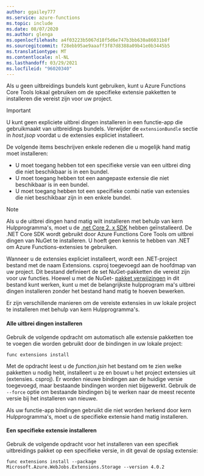 ```yaml
---
author: ggailey777
ms.service: azure-functions
ms.topic: include
ms.date: 08/07/2020
ms.author: glenga
ms.openlocfilehash: a4f03223b5067d18f5d6e747b3bb630a86031b8f
ms.sourcegitcommit: f28ebb95ae9aaaff3f87d8388a09b41e0b3445b5
ms.translationtype: MT
ms.contentlocale: nl-NL
ms.lasthandoff: 03/29/2021
ms.locfileid: "96020340"
---
```

Als u geen uitbreidings bundels kunt gebruiken, kunt u Azure Functions Core Tools lokaal gebruiken om de specifieke extensie pakketten te installeren die vereist zijn voor uw project.

> [!IMPORTANT]
> U kunt geen expliciete uitbrei dingen installeren in een functie-app die gebruikmaakt van uitbreidings bundels. Verwijder de `extensionBundle` sectie in *host.jsop* voordat u de extensies expliciet installeert.

De volgende items beschrijven enkele redenen die u mogelijk hand matig moet installeren:

* U moet toegang hebben tot een specifieke versie van een uitbrei ding die niet beschikbaar is in een bundel.
* U moet toegang hebben tot een aangepaste extensie die niet beschikbaar is in een bundel.
* U moet toegang hebben tot een specifieke combi natie van extensies die niet beschikbaar zijn in een enkele bundel.

> [!NOTE]
> Als u de uitbrei dingen hand matig wilt installeren met behulp van kern Hulpprogramma's, moet u de [.net Core 2. x SDK](https://dotnet.microsoft.com/download) hebben geïnstalleerd. De .NET Core SDK wordt gebruikt door Azure Functions Core Tools om uitbrei dingen van NuGet te installeren. U hoeft geen kennis te hebben van .NET om Azure Functions-extensies te gebruiken.

Wanneer u de extensies expliciet installeert, wordt een .NET-project bestand met de naam Extensions. csproj toegevoegd aan de hoofdmap van uw project. Dit bestand definieert de set NuGet-pakketten die vereist zijn voor uw functies. Hoewel u met de NuGet- [pakket verwijzingen](/nuget/consume-packages/package-references-in-project-files) in dit bestand kunt werken, kunt u met de belangrijkste hulpprogram ma's uitbrei dingen installeren zonder het bestand hand matig te hoeven bewerken.

Er zijn verschillende manieren om de vereiste extensies in uw lokale project te installeren met behulp van kern Hulpprogramma's. 

#### <a name="install-all-extensions"></a>Alle uitbrei dingen installeren 

Gebruik de volgende opdracht om automatisch alle extensie pakketten toe te voegen die worden gebruikt door de bindingen in uw lokale project:

```dotnetcli
func extensions install
```
Met de opdracht leest u de *function.jsin* het bestand om te zien welke pakketten u nodig hebt, installeert u ze en bouwt u het project extensies uit (extensies. csproj). Er worden nieuwe bindingen aan de huidige versie toegevoegd, maar bestaande bindingen worden niet bijgewerkt. Gebruik de `--force` optie om bestaande bindingen bij te werken naar de meest recente versie bij het installeren van nieuwe.

Als uw functie-app bindingen gebruikt die niet worden herkend door kern Hulpprogramma's, moet u de specifieke extensie hand matig installeren.

#### <a name="install-a-specific-extension"></a>Een specifieke extensie installeren

Gebruik de volgende opdracht voor het installeren van een specifiek uitbreidings pakket op een specifieke versie, in dit geval de opslag extensie:

```dotnetcli
func extensions install --package Microsoft.Azure.WebJobs.Extensions.Storage --version 4.0.2
```
